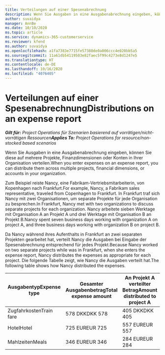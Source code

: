 ```yaml
---
title: Verteilungen auf einer Spesenabrechnung
description: Wenn Sie Ausgaben in eine Ausgabenabrechnung eingeben, können Sie diese auf mehrere Projekte, juristische Personen oder Konten in Ihrer Organisation verteilen.
author: suvaidya
manager: AnnBe
ms.date: 10/10/2020
ms.topic: article
ms.service: dynamics-365-customerservice
ms.reviewer: kfend
ms.author: suvaidya
ms.openlocfilehash: a1fa7383e7715fe57380de0a006ccc4e020bb5a5
ms.sourcegitcommit: 11a61db54119503e82faec5f99c4273e8d1247e5
ms.translationtype: HT
ms.contentlocale: de-DE
ms.lasthandoff: 10/16/2020
ms.locfileid: "4076405"
---
```

# <a name="distributions-on-an-expense-report"></a><span data-ttu-id="22065-103">Verteilungen auf einer Spesenabrechnung</span><span class="sxs-lookup"><span data-stu-id="22065-103">Distributions on an expense report</span></span>

<span data-ttu-id="22065-104">_**Gilt für:** Project Operations für Szenarien basierend auf vorrätigen/nicht-vorrätigen Ressourcen_</span><span class="sxs-lookup"><span data-stu-id="22065-104">_**Applies To:** Project Operations for resource/non-stocked based scenarios_</span></span>

<span data-ttu-id="22065-105">Wenn Sie Ausgaben in eine Ausgabenabrechnung eingeben, können Sie diese auf mehrere Projekte, Finanzdimensionen oder Konten in Ihrer Organisation verteilen.</span><span class="sxs-lookup"><span data-stu-id="22065-105">When you enter expenses on an expense report, you can distribute them across multiple projects, financial dimensions, or accounts in your organization.</span></span>

<span data-ttu-id="22065-106">Zum Beispiel reiste Nancy, eine Fabrikam-Vertriebsmitarbeiterin, von Kopenhagen nach Frankfurt.</span><span class="sxs-lookup"><span data-stu-id="22065-106">For example, Nancy, a Fabrikam sales representative, traveled from Copenhagen to Frankfurt.</span></span> <span data-ttu-id="22065-107">In Frankfurt traf sich Nancy mit zwei Organisationen, um separate Projekte für jede Organisation zu besprechen.</span><span class="sxs-lookup"><span data-stu-id="22065-107">In Frankfurt, Nancy met with two organizations to discuss separate projects for each organization.</span></span> <span data-ttu-id="22065-108">Nancy arbeitete sieben Werktage mit Organisation A an Projekt A und drei Werktage mit Organisation B an Projekt B.</span><span class="sxs-lookup"><span data-stu-id="22065-108">Nancy spent seven business days working with organization A on project A, and three business days working with organization B on project B.</span></span>

<span data-ttu-id="22065-109">Da Nancy während ihres Aufenthalts in Frankfurt an zwei separaten Projekten gearbeitet hat, verteilt Nancy die Ausgaben bei Eingabe der Spesenabrechnung entsprechend für jedes Projekt.</span><span class="sxs-lookup"><span data-stu-id="22065-109">Because Nancy worked on two separate projects while was in Frankfurt, when she enters the expense report, Nancy distributes the expenses as appropriate for each project.</span></span> <span data-ttu-id="22065-110">Die folgende Tabelle zeigt, wie Nancy die Ausgaben verteilt hat.</span><span class="sxs-lookup"><span data-stu-id="22065-110">The following table shows how Nancy distributed the expenses.</span></span>

| <span data-ttu-id="22065-111">Ausgabentyp</span><span class="sxs-lookup"><span data-stu-id="22065-111">Expense type</span></span> | <span data-ttu-id="22065-112">Gesamter Ausgabenbetrag</span><span class="sxs-lookup"><span data-stu-id="22065-112">Total expense amount</span></span> | <span data-ttu-id="22065-113">An Projekt A verteilter Betrag</span><span class="sxs-lookup"><span data-stu-id="22065-113">Amount distributed to project A</span></span> | <span data-ttu-id="22065-114">An Projekt B verteilter Betrag</span><span class="sxs-lookup"><span data-stu-id="22065-114">Amount distributed to project B</span></span> |
|--------------|----------------------|---------------------------------|---------------------------------|
| <span data-ttu-id="22065-115">Zugfahrkosten</span><span class="sxs-lookup"><span data-stu-id="22065-115">Train fare</span></span>   | <span data-ttu-id="22065-116">578 DKK</span><span class="sxs-lookup"><span data-stu-id="22065-116">DKK 578</span></span>              | <span data-ttu-id="22065-117">405 DKK</span><span class="sxs-lookup"><span data-stu-id="22065-117">DKK 405</span></span>                         | <span data-ttu-id="22065-118">173 DKK</span><span class="sxs-lookup"><span data-stu-id="22065-118">DKK 173</span></span>                         |
| <span data-ttu-id="22065-119">Hotel</span><span class="sxs-lookup"><span data-stu-id="22065-119">Hotel</span></span>        | <span data-ttu-id="22065-120">725 EUR</span><span class="sxs-lookup"><span data-stu-id="22065-120">EUR 725</span></span>              | <span data-ttu-id="22065-121">557 EUR</span><span class="sxs-lookup"><span data-stu-id="22065-121">EUR 557</span></span>                         | <span data-ttu-id="22065-122">168 EUR</span><span class="sxs-lookup"><span data-stu-id="22065-122">EUR 168</span></span>                         |
| <span data-ttu-id="22065-123">Mahlzeiten</span><span class="sxs-lookup"><span data-stu-id="22065-123">Meals</span></span>        | <span data-ttu-id="22065-124">346 EUR</span><span class="sxs-lookup"><span data-stu-id="22065-124">EUR 346</span></span>              | <span data-ttu-id="22065-125">284 EUR</span><span class="sxs-lookup"><span data-stu-id="22065-125">EUR 284</span></span>                         | <span data-ttu-id="22065-126">62 EUR</span><span class="sxs-lookup"><span data-stu-id="22065-126">EUR 62</span></span>                          |
